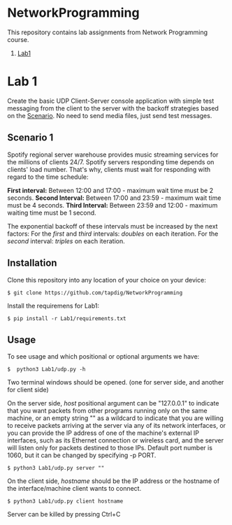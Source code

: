 # NetworkProgramming
This repository contains lab assignments from Network Programming course.
1. [Lab1](#lab-1)

# Lab 1
Create the basic UDP Client-Server console application with simple test messaging from the client to the server with the backoff strategies based on the [Scenario](#scenario-1). No need to send media files, just send test messages. 

## Scenario 1
Spotify regional server warehouse provides music streaming services for the millions of clients 24/7. Spotify servers responding time depends on clients' load number. That's why, clients must wait for responding with regard to the time schedule: 

**First interval:** Between 12:00 and 17:00 -  maximum wait time must be 2 seconds.
**Second Interval:** Between 17:00 and 23:59 - maximum wait time must be 4 seconds.
**Third Interval:** Between 23:59 and 12:00 - maximum waiting time must be 1 second. 

The exponential backoff of these intervals must be increased by the next factors:
For the *first* and *third* intervals: *doubles* on each iteration.
For the *second* interval: *triples* on each iteration.

## Installation
Clone this repository into any location of your choice on your device:
``` console
$ git clone https://github.com/tapdig/NetworkProgramming
```	
Install the requiremens for  Lab1:
``` console
$ pip install -r Lab1/requirements.txt
```
## Usage
To see usage and which positional or optional arguments we have:
```console
$  python3 Lab1/udp.py -h
```
Two terminal windows should be opened. (one for server side, and another for client side)

On the server side, *host* positional argument can be "127.0.0.1" to indicate that you want packets from other programs running only on the same machine, or an empty string "" as a wildcard to indicate that you are willing to receive packets arriving at the server via any of its network interfaces, or you can provide the IP address of one of the machine's external IP interfaces, such as its Ethernet connection or wireless card, and the server will listen only for packets destined to those IPs. Default port number is 1060, but it can be changed by specifying -p PORT.
``` console
$ python3 Lab1/udp.py server ""
```
 On the client side, *hostname* should be the IP address or the hostname of the interface/machine client wants to connect.
 ``` console
 $ python3 Lab1/udp.py client hostname
 ```
 Server can be killed by pressing Ctrl+C

